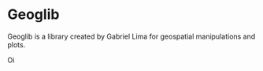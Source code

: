 # Geoglib 

<p>Geoglib is a library created by Gabriel Lima for geospatial manipulations and plots.</p>
<p> Oi
